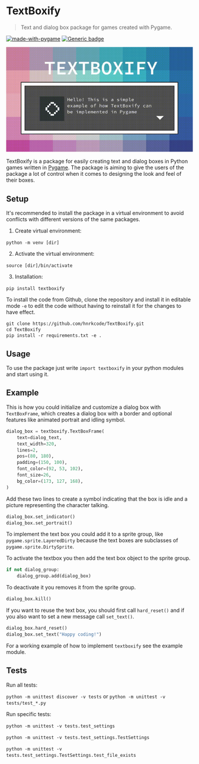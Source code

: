 # TextBoxify

> Text and dialog box package for games created with Pygame.

[![made-with-pygame](https://img.shields.io/badge/Made%20with-Pygame-green.svg)](https://www.pygame.org/)
[![Generic badge](https://img.shields.io/badge/code_style-black-black.svg)](https://github.com/psf/black)

![dialog box](example.gif)

TextBoxify is a package for easily creating text and dialog boxes in Python games written in [Pygame](https://www.pygame.org/). The package is aiming to give the users of the package a lot of control when it comes to designing the look and feel of their boxes.

## Setup

It's recommended to install the package in a virtual environment to avoid conflicts with different versions of the same packages.

1. Create virtual environment:

  `python -m venv [dir]`

2. Activate the virtual environment:

  `source [dir]/bin/activate`

3. Installation:

  `pip install textboxify`

  To install the code from Github, clone the repository and install it in editable mode `-e` to edit the code without having to reinstall it for the changes to have effect.

  ```
  git clone https://github.com/hnrkcode/TextBoxify.git
  cd TextBoxify
  pip install -r requirements.txt -e .
  ```

## Usage

To use the package just write `import textboxify` in your python modules and start using it.

## Example

This is how you could initialize and customize a dialog box with `TextBoxFrame`, which creates a dialog box with a border and optional features like animated portrait and idling symbol.

```Python
dialog_box = textboxify.TextBoxFrame(
    text=dialog_text,
    text_width=320,
    lines=2,
    pos=(80, 180),
    padding=(150, 100),
    font_color=(92, 53, 102),
    font_size=26,
    bg_color=(173, 127, 168),
)
```

Add these two lines to create a symbol indicating that the box is idle and a picture representing the character talking.

```Python
dialog_box.set_indicator()
dialog_box.set_portrait()
```

To implement the text box you could add it to a sprite group, like `pygame.sprite.LayeredDirty` because the text boxes are subclasses of `pygame.sprite.DirtySprite`.

To activate the textbox you then add the text box object to the sprite group.

```Python
if not dialog_group:
    dialog_group.add(dialog_box)
```

To deactivate it you removes it from the sprite group.

```Python
dialog_box.kill()
```

If you want to reuse the text box, you should first call `hard_reset()` and if you also want to set a new message call `set_text()`.

```Python
dialog_box.hard_reset()
dialog_box.set_text("Happy coding!")
```

For a working example of how to implement `textboxify` see the example module.

## Tests

Run all tests:

`python -m unittest discover -v tests` or `python -m unittest -v tests/test_*.py`

Run specific tests:

`python -m unittest -v tests.test_settings`

`python -m unittest -v tests.test_settings.TestSettings`

`python -m unittest -v tests.test_settings.TestSettings.test_file_exists`
